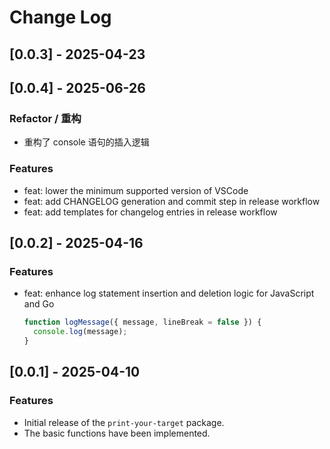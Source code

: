 # Change Log

## [0.0.3] - 2025-04-23
## [0.0.4] - 2025-06-26

### Refactor / 重构
- 重构了 console 语句的插入逻辑


### Features

- feat: lower the minimum supported version of VSCode
- feat: add CHANGELOG generation and commit step in release workflow
- feat: add templates for changelog entries in release workflow

## [0.0.2] - 2025-04-16

### Features

- feat: enhance log statement insertion and deletion logic for JavaScript and Go

  ```javascript
  function logMessage({ message, lineBreak = false }) {
    console.log(message);
  }
  ```

## [0.0.1] - 2025-04-10

### Features

- Initial release of the `print-your-target` package.
- The basic functions have been implemented.
